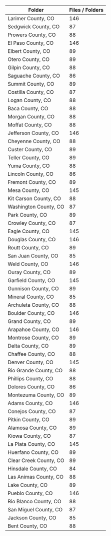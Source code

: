 | Folder                 |   Files / Folders |
|------------------------|-------------------|
| Larimer County, CO     |               146 |
| Sedgwick County, CO    |                87 |
| Prowers County, CO     |                88 |
| El Paso County, CO     |               146 |
| Elbert County, CO      |                89 |
| Otero County, CO       |                89 |
| Gilpin County, CO      |                88 |
| Saguache County, CO    |                86 |
| Summit County, CO      |                89 |
| Costilla County, CO    |                87 |
| Logan County, CO       |                88 |
| Baca County, CO        |                88 |
| Morgan County, CO      |                88 |
| Moffat County, CO      |                88 |
| Jefferson County, CO   |               146 |
| Cheyenne County, CO    |                88 |
| Custer County, CO      |                89 |
| Teller County, CO      |                89 |
| Yuma County, CO        |                88 |
| Lincoln County, CO     |                86 |
| Fremont County, CO     |                89 |
| Mesa County, CO        |               145 |
| Kit Carson County, CO  |                88 |
| Washington County, CO  |                87 |
| Park County, CO        |                89 |
| Crowley County, CO     |                87 |
| Eagle County, CO       |               145 |
| Douglas County, CO     |               146 |
| Routt County, CO       |                89 |
| San Juan County, CO    |                85 |
| Weld County, CO        |               146 |
| Ouray County, CO       |                89 |
| Garfield County, CO    |               145 |
| Gunnison County, CO    |                89 |
| Mineral County, CO     |                85 |
| Archuleta County, CO   |                88 |
| Boulder County, CO     |               146 |
| Grand County, CO       |                89 |
| Arapahoe County, CO    |               146 |
| Montrose County, CO    |                89 |
| Delta County, CO       |                89 |
| Chaffee County, CO     |                88 |
| Denver County, CO      |               145 |
| Rio Grande County, CO  |                88 |
| Phillips County, CO    |                88 |
| Dolores County, CO     |                86 |
| Montezuma County, CO   |                89 |
| Adams County, CO       |               146 |
| Conejos County, CO     |                87 |
| Pitkin County, CO      |                89 |
| Alamosa County, CO     |                89 |
| Kiowa County, CO       |                87 |
| La Plata County, CO    |               145 |
| Huerfano County, CO    |                89 |
| Clear Creek County, CO |                89 |
| Hinsdale County, CO    |                84 |
| Las Animas County, CO  |                88 |
| Lake County, CO        |                89 |
| Pueblo County, CO      |               146 |
| Rio Blanco County, CO  |                88 |
| San Miguel County, CO  |                87 |
| Jackson County, CO     |                85 |
| Bent County, CO        |                88 |